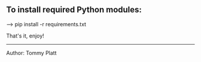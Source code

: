 To install required Python modules:
-----------------------------------
--> pip install -r requirements.txt


That's it, enjoy!

-----------------------------------
Author: Tommy Platt
